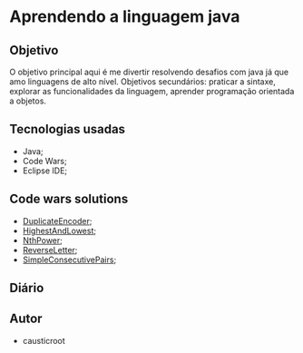 # Aprendendo a linguagem java

## Objetivo

O objetivo principal aqui é me divertir resolvendo desafios com java já que amo linguagens de alto nível.
Objetivos secundários: praticar  a sintaxe, explorar as funcionalidades da linguagem, aprender programação orientada a objetos.

## Tecnologias usadas

*  Java; 
*  Code Wars;
*  Eclipse IDE; 


## Code wars solutions

* [DuplicateEncoder](https://github.com/causticroot/learning-java/blob/main/CodeWars/DuplicateEncoder/src/DuplicateEncoder.java); 
* [HighestAndLowest](https://github.com/causticroot/learning-java/blob/main/CodeWars/HighestAndLowest/src/HighestAndLowest.java); 
* [NthPower](https://github.com/causticroot/learning-java/blob/main/CodeWars/HighestAndLowest/src/HighestAndLowest.java); 
* [ReverseLetter](https://github.com/causticroot/learning-java/blob/main/CodeWars/HighestAndLowest/src/HighestAndLowest.java); 
* [SimpleConsecutivePairs](https://github.com/causticroot/learning-java/blob/main/CodeWars/SimpleConsecutivePairs/src/SimpleConsecutivePairs.java);


## Diário


## Autor

* causticroot
